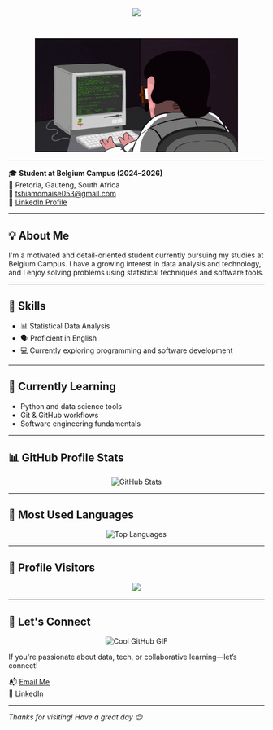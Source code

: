 
<!-- Violet Wavy Banner with Larger Background and Same Text Size -->
<p align="center" style="margin: 40px 0;">
  <img src="https://capsule-render.vercel.app/api?type=waving&color=8A2BE2&height=300&section=header&text=👨‍💻%20Hi%20There%20--%20I'm%20Tshiamo%20%F0%9F%92%BB&fontSize=45&fontAlignY=70&animation=twinkling&fontColor=ffffff&fontWeight=700" />
</p>

<!-- Typing GIF Animation -->
<p align="center">
  <img src="https://github.com/Tshiamo912/TshiamoMaise/blob/main/ngoding-mulu.gif?raw=true" width="400" alt="Typing GIF" />
</p>

---

🎓 **Student at Belgium Campus (2024–2026)**  
📍 Pretoria, Gauteng, South Africa  
📧 [tshiamomaise053@gmail.com](mailto:tshiamomaise053@gmail.com)  
🔗 [LinkedIn Profile](https://www.linkedin.com/in/tshiamo-maise-517260332)

---

## 💡 About Me

I'm a motivated and detail-oriented student currently pursuing my studies at Belgium Campus. I have a growing interest in data analysis and technology, and I enjoy solving problems using statistical techniques and software tools.

---

## 🧠 Skills

- 📊 Statistical Data Analysis  
- 🗣️ Proficient in English  
- 💻 Currently exploring programming and software development  

---

## 🌱 Currently Learning

- Python and data science tools  
- Git & GitHub workflows  
- Software engineering fundamentals  

---

## 📊 GitHub Profile Stats

<p align="center">
  <img src="https://github-readme-stats.vercel.app/api?username=Tshiamo912&show_icons=true&theme=radical&custom_title=Tshiamo912's%20GitHub%20Stats" alt="GitHub Stats" />
</p>

---

## 📌 Most Used Languages

<p align="center">
  <img src="https://github-readme-stats.vercel.app/api/top-langs/?username=Tshiamo912&layout=compact&theme=radical" alt="Top Languages" />
</p>

---

## 👥 Profile Visitors

<p align="center">
  <img src="https://profile-counter.glitch.me/Tshiamo912/count.svg" />
</p>

---

## 🤝 Let's Connect
<p align="center">
  <img src="https://res.cloudinary.com/practicaldev/image/fetch/s--YUc6bTfM--/c_limit,f_auto,fl_progressive,q_80,w_800/https://dev-to-uploads.s3.amazonaws.com/uploads/articles/6w9dmqqhvlg7r93jlnup.gif" width="600" alt="Cool GitHub GIF" />
</p>

If you're passionate about data, tech, or collaborative learning—let’s connect!

📬 [Email Me](mailto:tshiamomaise053@gmail.com)  
🔗 [LinkedIn](https://www.linkedin.com/in/tshiamo-maise-517260332)

---

*Thanks for visiting! Have a great day 😊*
